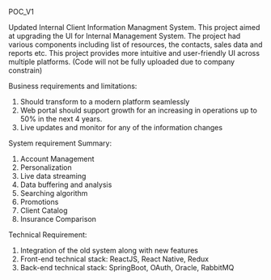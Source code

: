 POC_V1

Updated Internal Client Information Managment System. This project aimed at upgrading the UI for Internal Management System. The project had various components including list of resources, the contacts, sales data and reports etc. This project provides more intuitive and user-friendly UI across multiple platforms. (Code will not be fully uploaded due to company constrain)

Business requirements and limitations:

1. Should transform to a modern platform seamlessly
2. Web portal should support growth for an increasing in operations up to 50% in the next 4 years.
3. Live updates and monitor for any of the information changes

System requirement Summary:

1. Account Management
2. Personalization
3. Live data streaming
4. Data buffering and analysis
5. Searching algorithm 
6. Promotions
7. Client Catalog
8. Insurance Comparison

Technical Requirement:

1. Integration of the old system along with new features
2. Front-end technical stack: ReactJS, React Native, Redux
3. Back-end technical stack: SpringBoot, OAuth, Oracle, RabbitMQ